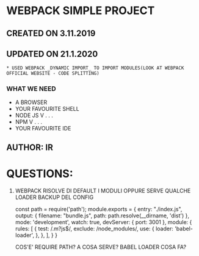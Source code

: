 # WEBPACK SIMPLE PROJECT 
## CREATED ON 3.11.2019
## UPDATED ON 21.1.2020
    * USED WEBPACK _DYNAMIC IMPORT_ TO IMPORT MODULES(LOOK AT WEBPACK OFFICIAL WEBSITE - CODE SPLITTING)
### WHAT WE NEED
* A BROWSER
* YOUR FAVOURITE SHELL
* NODE JS V . . .
* NPM V . . .
* YOUR FAVOURITE IDE

## AUTHOR: IR

# QUESTIONS:
1. WEBPACK RISOLVE DI DEFAULT I MODULI OPPURE SERVE QUALCHE LOADER
    BACKUP DEL CONFIG

    const path = require('path');
    module.exports = {
    entry: "./index.js",
    output: {
      filename: "bundle.js",
      path: path.resolve(__dirname, 'dist')
    },
    mode: 'development',
    watch: true,
    devServer: {
        port: 3001
    },
    module: {
        rules: [
          {
            test: /\.m?js$/,
            exclude: /node_modules/,
            use: {
              loader: 'babel-loader',
            },
          },
        ],
      }
    }

    COS'E' REQUIRE PATH? A COSA SERVE?
    BABEL LOADER COSA FA?